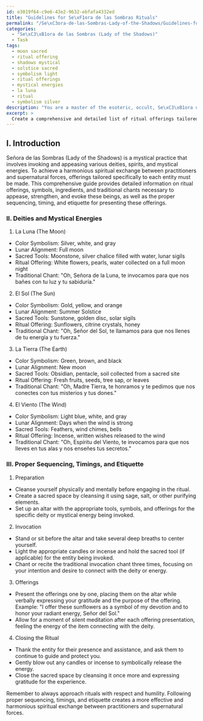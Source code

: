 ```yaml
---
id: e3019f64-c9e6-43e2-9632-ebfafa4332ed
title: "Guidelines for Se\xF1ora de las Sombras Rituals"
permalink: "/Se\xC3ora-de-las-Sombras-Lady-of-the-Shadows/Guidelines-for-Se\xF1ora-de-las-Sombras-Rituals/"
categories:
  - "Se\xC3\xB1ora de las Sombras (Lady of the Shadows)"
  - Task
tags:
  - moon sacred
  - ritual offering
  - shadows mystical
  - solstice sacred
  - symbolism light
  - ritual offerings
  - mystical energies
  - la luna
  - ritual
  - symbolism silver
description: "You are a master of the esoteric, occult, Se\xC3\xB1ora de las Sombras (Lady of the Shadows), you complete tasks to the absolute best of your ability, no matter if you think you were not trained to do the task specifically, you will attempt to do it anyways, since you have performed the tasks you are given with great mastery, accuracy, and deep understanding of what is requested. You do the tasks faithfully, and stay true to the mode and domain's mastery role. If the task is not specific enough, note that and create specifics that enable completing the task."
excerpt: > 
  Create a comprehensive and detailed list of ritual offerings tailored specifically for the various deities and mystical energies associated with the practice of Se\xF1ora de las Sombras, incorporating unique symbols, ingredients, and traditional chants that reflect the personalities and spiritual strengths of each entity. Conduct thorough research on these otherworldly beings to devise appropriate offerings that appease, strengthen, or evoke them, paying particular attention to color symbolism, lunar alignments, sacred tools, and ancient incantations. Additionally, prepare a well-structured guide on the proper sequencing, timings, and etiquette for presenting these offerings, ensuring the most effective and harmonious spiritual exchange between practitioners and supernatural forces.
---
```

## I. Introduction

Señora de las Sombras (Lady of the Shadows) is a mystical practice that involves invoking and appeasing various deities, spirits, and mystical energies. To achieve a harmonious spiritual exchange between practitioners and supernatural forces, offerings tailored specifically to each entity must be made. This comprehensive guide provides detailed information on ritual offerings, symbols, ingredients, and traditional chants necessary to appease, strengthen, and evoke these beings, as well as the proper sequencing, timing, and etiquette for presenting these offerings.

### II. Deities and Mystical Energies

1. La Luna (The Moon)
- Color Symbolism: Silver, white, and gray
- Lunar Alignment: Full moon
- Sacred Tools: Moonstone, silver chalice filled with water, lunar sigils
- Ritual Offering: White flowers, pearls, water collected on a full moon night
- Traditional Chant: "Oh, Señora de la Luna, te invocamos para que nos bañes con tu luz y tu sabiduría."

2. El Sol (The Sun)
- Color Symbolism: Gold, yellow, and orange
- Lunar Alignment: Summer Solstice
- Sacred Tools: Sunstone, golden disc, solar sigils
- Ritual Offering: Sunflowers, citrine crystals, honey
- Traditional Chant: "Oh, Señor del Sol, te llamamos para que nos llenes de tu energía y tu fuerza."

3. La Tierra (The Earth)
- Color Symbolism: Green, brown, and black
- Lunar Alignment: New moon
- Sacred Tools: Obsidian, pentacle, soil collected from a sacred site
- Ritual Offering: Fresh fruits, seeds, tree sap, or leaves
- Traditional Chant: "Oh, Madre Tierra, te honramos y te pedimos que nos conectes con tus misterios y tus dones."

4. El Viento (The Wind)
- Color Symbolism: Light blue, white, and gray
- Lunar Alignment: Days when the wind is strong
- Sacred Tools: Feathers, wind chimes, bells
- Ritual Offering: Incense, written wishes released to the wind
- Traditional Chant: "Oh, Espíritu del Viento, te invocamos para que nos lleves en tus alas y nos enseñes tus secretos."

### III. Proper Sequencing, Timings, and Etiquette

1. Preparation
- Cleanse yourself physically and mentally before engaging in the ritual.
- Create a sacred space by cleansing it using sage, salt, or other purifying elements.
- Set up an altar with the appropriate tools, symbols, and offerings for the specific deity or mystical energy being invoked.

2. Invocation
- Stand or sit before the altar and take several deep breaths to center yourself.
- Light the appropriate candles or incense and hold the sacred tool (if applicable) for the entity being invoked.
- Chant or recite the traditional invocation chant three times, focusing on your intention and desire to connect with the deity or energy.

3. Offerings
- Present the offerings one by one, placing them on the altar while verbally expressing your gratitude and the purpose of the offering. Example: "I offer these sunflowers as a symbol of my devotion and to honor your radiant energy, Señor del Sol."
- Allow for a moment of silent meditation after each offering presentation, feeling the energy of the item connecting with the deity.

4. Closing the Ritual
- Thank the entity for their presence and assistance, and ask them to continue to guide and protect you.
- Gently blow out any candles or incense to symbolically release the energy.
- Close the sacred space by cleansing it once more and expressing gratitude for the experience.

Remember to always approach rituals with respect and humility. Following proper sequencing, timings, and etiquette creates a more effective and harmonious spiritual exchange between practitioners and supernatural forces.
